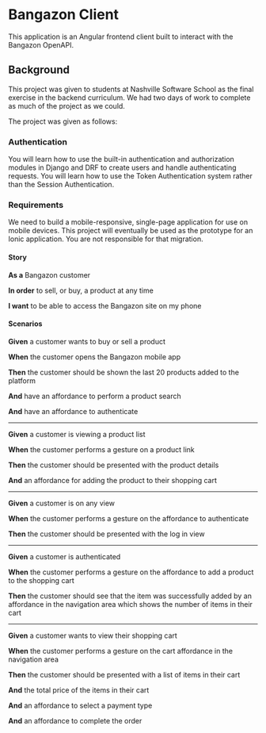 # Bangazon Client

This application is an Angular frontend client built to interact with the Bangazon OpenAPI.

## Background

This project was given to students at Nashville Software School as the final exercise in the backend curriculum. We had two days of work to complete as much of the project as we could.

The project was given as follows:

### Authentication

You will learn how to use the built-in authentication and authorization modules in Django and DRF to create users and handle authenticating requests. You will learn how to use the Token Authentication system rather than the Session Authentication.

### Requirements

We need to build a mobile-responsive, single-page application for use on mobile devices. This project will eventually be used as the prototype for an Ionic application. You are not responsible for that migration.

#### Story

**As a** Bangazon customer

**In order** to sell, or buy, a product at any time

**I want** to be able to access the Bangazon site on my phone

#### Scenarios

**Given** a customer wants to buy or sell a product

**When** the customer opens the Bangazon mobile app

**Then** the customer should be shown the last 20 products added to the platform

**And** have an affordance to perform a product search

**And** have an affordance to authenticate

---

**Given** a customer is viewing a product list

**When** the customer performs a gesture on a product link

**Then** the customer should be presented with the product details

**And** an affordance for adding the product to their shopping cart

---

**Given** a customer is on any view

**When** the customer performs a gesture on the affordance to authenticate

**Then** the customer should be presented with the log in view

---

**Given** a customer is authenticated

**When** the customer performs a gesture on the affordance to add a product to the shopping cart

**Then** the customer should see that the item was successfully added by an affordance in the navigation area which shows the number of items in their cart

---

**Given** a customer wants to view their shopping cart

**When** the customer performs a gesture on the cart affordance in the navigation area

**Then** the customer should be presented with a list of items in their cart

**And** the total price of the items in their cart

**And** an affordance to select a payment type

**And** an affordance to complete the order
